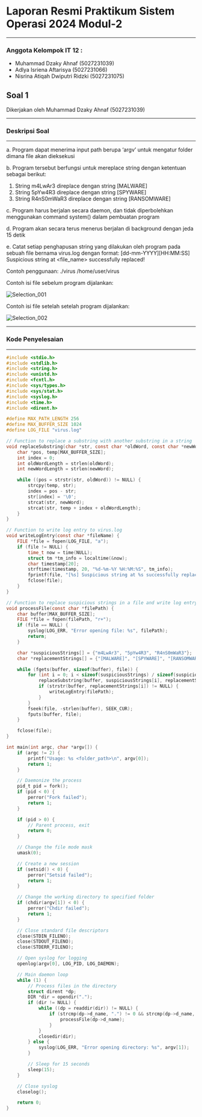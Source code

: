# Laporan Resmi Praktikum Sistem Operasi 2024 Modul-2

---

### Anggota Kelompok IT 12 :

- Muhammad Dzaky Ahnaf (5027231039)
- Adlya Isriena Aftarisya (5027231066)
- Nisrina Atiqah Dwiputri Ridzki (5027231075)

## Soal 1

Dikerjakan oleh Muhammad Dzaky Ahnaf (5027231039)

---

### Deskripsi Soal

---

a. Program dapat menerima input path berupa ‘argv’ untuk mengatur folder dimana file akan dieksekusi

b. Program tersebut berfungsi untuk mereplace string dengan ketentuan sebagai berikut:
1. String m4LwAr3 direplace dengan string [MALWARE]
2. String 5pYw4R3 direplace dengan string [SPYWARE]
3. String R4nS0mWaR3 direplace dengan string [RANSOMWARE]

c. Program harus berjalan secara daemon, dan tidak diperbolehkan menggunakan command system() dalam pembuatan program

d. Program akan secara terus menerus berjalan di background dengan jeda 15 detik

e. Catat setiap penghapusan string yang dilakukan oleh program pada sebuah file bernama virus.log dengan format: [dd-mm-YYYY][HH:MM:SS] Suspicious string at <file_name> successfully replaced!

Contoh penggunaan: ./virus /home/user/virus

Contoh isi file sebelum program dijalankan:

![Selection_001](https://github.com/DzakyAhnaf/Sisop-2-2024-MH-IT12/assets/110287409/fd3aca21-4946-424d-93ab-7533808941cf)

Contoh isi file setelah setelah program dijalankan:

![Selection_002](https://github.com/DzakyAhnaf/Sisop-2-2024-MH-IT12/assets/110287409/814a0370-3036-4603-b289-fbe176756377)

---

### Kode Penyelesaian

---

```c
#include <stdio.h>
#include <stdlib.h>
#include <string.h>
#include <unistd.h>
#include <fcntl.h>
#include <sys/types.h>
#include <sys/stat.h>
#include <syslog.h>
#include <time.h>
#include <dirent.h>

#define MAX_PATH_LENGTH 256
#define MAX_BUFFER_SIZE 1024
#define LOG_FILE "virus.log"

// Function to replace a substring with another substring in a string
void replaceSubstring(char *str, const char *oldWord, const char *newWord) {
    char *pos, temp[MAX_BUFFER_SIZE];
    int index = 0;
    int oldWordLength = strlen(oldWord);
    int newWordLength = strlen(newWord);

    while ((pos = strstr(str, oldWord)) != NULL) {
        strcpy(temp, str);
        index = pos - str;
        str[index] = '\0';
        strcat(str, newWord);
        strcat(str, temp + index + oldWordLength);
    }
}

// Function to write log entry to virus.log
void writeLogEntry(const char *fileName) {
    FILE *file = fopen(LOG_FILE, "a");
    if (file != NULL) {
        time_t now = time(NULL);
        struct tm *tm_info = localtime(&now);
        char timestamp[20];
        strftime(timestamp, 20, "%d-%m-%Y %H:%M:%S", tm_info);
        fprintf(file, "[%s] Suspicious string at %s successfully replaced!\n", timestamp, fileName);
        fclose(file);
    }
}

// Function to replace suspicious strings in a file and write log entry
void processFile(const char *filePath) {
    char buffer[MAX_BUFFER_SIZE];
    FILE *file = fopen(filePath, "r+");
    if (file == NULL) {
        syslog(LOG_ERR, "Error opening file: %s", filePath);
        return;
    }

    char *suspiciousStrings[] = {"m4LwAr3", "5pYw4R3", "R4nS0mWaR3"};
    char *replacementStrings[] = {"[MALWARE]", "[SPYWARE]", "[RANSOMWARE]"};

    while (fgets(buffer, sizeof(buffer), file)) {
        for (int i = 0; i < sizeof(suspiciousStrings) / sizeof(suspiciousStrings[0]); ++i) {
            replaceSubstring(buffer, suspiciousStrings[i], replacementStrings[i]);
            if (strstr(buffer, replacementStrings[i]) != NULL) {
                writeLogEntry(filePath);
            }
        }
        fseek(file, -strlen(buffer), SEEK_CUR);
        fputs(buffer, file);
    }

    fclose(file);
}

int main(int argc, char *argv[]) {
    if (argc != 2) {
        printf("Usage: %s <folder_path>\n", argv[0]);
        return 1;
    }

    // Daemonize the process
    pid_t pid = fork();
    if (pid < 0) {
        perror("Fork failed");
        return 1;
    }

    if (pid > 0) {
        // Parent process, exit
        return 0;
    }

    // Change the file mode mask
    umask(0);

    // Create a new session
    if (setsid() < 0) {
        perror("Setsid failed");
        return 1;
    }

    // Change the working directory to specified folder
    if (chdir(argv[1]) < 0) {
        perror("Chdir failed");
        return 1;
    }

    // Close standard file descriptors
    close(STDIN_FILENO);
    close(STDOUT_FILENO);
    close(STDERR_FILENO);

    // Open syslog for logging
    openlog(argv[0], LOG_PID, LOG_DAEMON);

    // Main daemon loop
    while (1) {
        // Process files in the directory
        struct dirent *dp;
        DIR *dir = opendir(".");
        if (dir != NULL) {
            while ((dp = readdir(dir)) != NULL) {
                if (strcmp(dp->d_name, ".") != 0 && strcmp(dp->d_name, "..") != 0) {
                    processFile(dp->d_name);
                }
            }
            closedir(dir);
        } else {
            syslog(LOG_ERR, "Error opening directory: %s", argv[1]);
        }

        // Sleep for 15 seconds
        sleep(15);
    }

    // Close syslog
    closelog();

    return 0;
}

```
